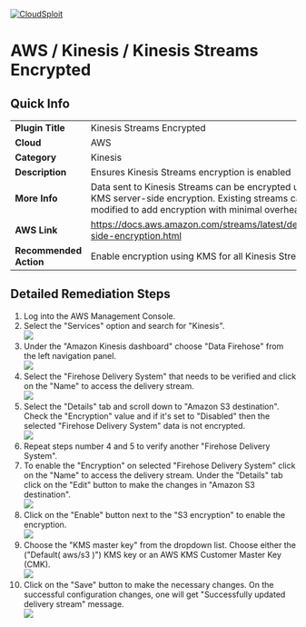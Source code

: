 [![CloudSploit](https://cloudsploit.com/img/logo-new-big-text-100.png "CloudSploit")](https://cloudsploit.com)

# AWS / Kinesis / Kinesis Streams Encrypted

## Quick Info

| | |
|-|-|
| **Plugin Title** | Kinesis Streams Encrypted |
| **Cloud** | AWS |
| **Category** | Kinesis |
| **Description** | Ensures Kinesis Streams encryption is enabled |
| **More Info** | Data sent to Kinesis Streams can be encrypted using KMS server-side encryption. Existing streams can be modified to add encryption with minimal overhead. |
| **AWS Link** | https://docs.aws.amazon.com/streams/latest/dev/server-side-encryption.html |
| **Recommended Action** | Enable encryption using KMS for all Kinesis Streams. |

## Detailed Remediation Steps
1. Log into the AWS Management Console.
2. Select the "Services" option and search for "Kinesis". </br><img src="/resources/aws/kinesis/kinesis-streams-encryption/step2.png"/>
3. Under the "Amazon Kinesis dashboard" choose "Data Firehose" from the left navigation panel. </br><img src="/resources/aws/kinesis/kinesis-streams-encryption/step3.png"/>
4. Select the "Firehose Delivery System" that needs to be verified and click on the "Name" to access the delivery stream.</br><img src="/resources/aws/kinesis/kinesis-streams-encryption/step4.png"/>
5. Select the "Details" tab and scroll down to "Amazon S3 destination". Check the "Encryption" value and if it's set to "Disabled" then the selected "Firehose Delivery System" data is not encrypted. </br><img src="/resources/aws/kinesis/kinesis-streams-encryption/step5.png"/>
6. Repeat steps number 4 and 5 to verify another "Firehose Delivery System".</br>
7. To enable the "Encryption" on selected "Firehose Delivery System" click on the "Name" to access the delivery stream. Under the "Details" tab click on the "Edit" button to make the changes in "Amazon S3 destination". </br> <img src="/resources/aws/kinesis/kinesis-streams-encryption/step7.png"/>
8. Click on the "Enable" button next to the "S3 encryption" to enable the encryption. </br><img src="/resources/aws/kinesis/kinesis-streams-encryption/step8.png"/>
9. Choose the "KMS master key" from the dropdown list. Choose either the ("Default( aws/s3 )") KMS key or an AWS KMS Customer Master Key (CMK).</br><img src="/resources/aws/kinesis/kinesis-streams-encryption/step9.png"/>
10. Click on the "Save" button to make the necessary changes. On the successful configuration changes, one will get "Successfully updated delivery stream" message. </br> <img src="/resources/aws/kinesis/kinesis-streams-encryption/step10.png"/>
